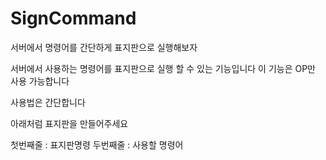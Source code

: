 # SignCommand
서버에서 명령어를 간단하게 표지판으로 실행해보자

서버에서 사용하는 명령어를 표지판으로 실행 할 수 있는 기능입니다
이 기능은 OP만 사용 가능합니다

사용법은 간단합니다

아래처럼 표지판을 만들어주세요


첫번째줄 : 표지판명령 두번째줄 : 사용할 명령어

